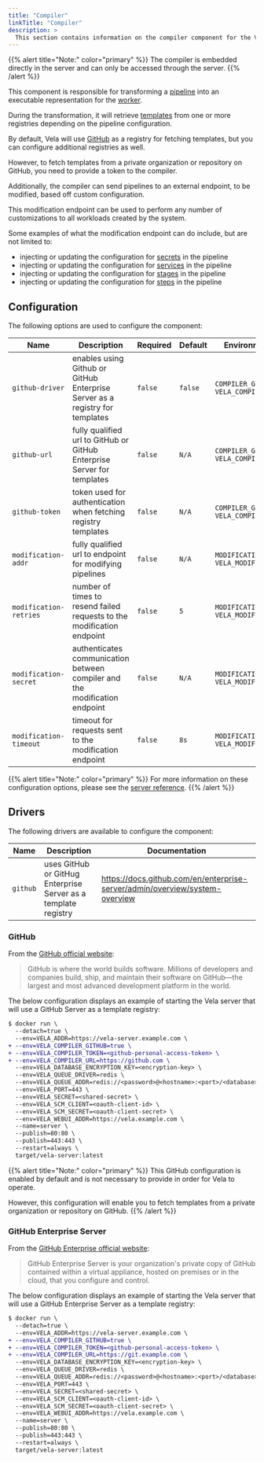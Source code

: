 ```yaml
---
title: "Compiler"
linkTitle: "Compiler"
description: >
  This section contains information on the compiler component for the Vela server.
---
```


{{% alert title="Note:" color="primary" %}}
The compiler is embedded directly in the server and can only be accessed through the server.
{{% /alert %}}

This component is responsible for transforming a [pipeline](/docs/tour/) into an executable representation for the [worker](/docs/administration/worker/).

During the transformation, it will retrieve [templates](/docs/tour/templates/) from one or more registries depending on the pipeline configuration.

By default, Vela will use [GitHub](https://github.com/) as a registry for fetching templates, but you can configure additional registries as well.

However, to fetch templates from a private organization or repository on GitHub, you need to provide a token to the compiler.

Additionally, the compiler can send pipelines to an external endpoint, to be modified, based off custom configuration.

This modification endpoint can be used to perform any number of customizations to all workloads created by the system.

Some examples of what the modification endpoint can do include, but are not limited to:

* injecting or updating the configuration for [secrets](/docs/tour/secrets/) in the pipeline
* injecting or updating the configuration for [services](/docs/tour/services/) in the pipeline
* injecting or updating the configuration for [stages](/docs/tour/stages/) in the pipeline
* injecting or updating the configuration for [steps](/docs/tour/steps/) in the pipeline

## Configuration

The following options are used to configure the component:

| Name                   | Description                                                                     | Required | Default | Environment Variables                                   |
| ---------------------- | ------------------------------------------------------------------------------- | -------- | ------- | ------------------------------------------------------- |
| `github-driver`        | enables using Github or GitHub Enterprise Server as a registry for templates    | `false`  | `false` | `COMPILER_GITHUB`<br>`VELA_COMPILER_GITHUB`             |
| `github-url`           | fully qualified url to GitHub or GitHub Enterprise Server for templates         | `false`  | `N/A`   | `COMPILER_GITHUB_URL`<br>`VELA_COMPILER_GITHUB_URL`     |
| `github-token`         | token used for authentication when fetching registry templates                  | `false`  | `N/A`   | `COMPILER_GITHUB_TOKEN`<br>`VELA_COMPILER_GITHUB_TOKEN` |
| `modification-addr`    | fully qualified url to endpoint for modifying pipelines                         | `false`  | `N/A`   | `MODIFICATION_ADDR`<br>`VELA_MODIFICATION_ADDR`         |
| `modification-retries` | number of times to resend failed requests to the modification endpoint          | `false`  | `5`     | `MODIFICATION_RETRIES`<br>`VELA_MODIFICATION_RETRIES`   |
| `modification-secret`  | authenticates communication between compiler and the modification endpoint      | `false`  | `N/A`   | `MODIFICATION_SECRET`<br>`VELA_MODIFICATION_SECRET`     |
| `modification-timeout` | timeout for requests sent to the modification endpoint                          | `false`  | `8s`    | `MODIFICATION_TIMEOUT`<br>`VELA_MODIFICATION_TIMEOUT`   |

{{% alert title="Note:" color="primary" %}}
For more information on these configuration options, please see the [server reference](/docs/administration/server/reference/).
{{% /alert %}}

## Drivers

The following drivers are available to configure the component:

| Name     | Description                                                    | Documentation                                                               |
| -------- | -------------------------------------------------------------- | --------------------------------------------------------------------------- |
| `github` | uses GitHub or GitHug Enterprise Server as a template registry | https://docs.github.com/en/enterprise-server/admin/overview/system-overview |

### GitHub

From the [GitHub official website](https://github.com/about/):

> GitHub is where the world builds software. Millions of developers and companies build, ship, and maintain their software on GitHub—the largest and most advanced development platform in the world.

The below configuration displays an example of starting the Vela server that will use a GitHub Server as a template registry:

```diff
$ docker run \
  --detach=true \
  --env=VELA_ADDR=https://vela-server.example.com \
+ --env=VELA_COMPILER_GITHUB=true \
+ --env=VELA_COMPILER_TOKEN=<github-personal-access-token> \
+ --env=VELA_COMPILER_URL=https://github.com \
  --env=VELA_DATABASE_ENCRYPTION_KEY=<encryption-key> \
  --env=VELA_QUEUE_DRIVER=redis \
  --env=VELA_QUEUE_ADDR=redis://<password>@<hostname>:<port>/<database> \
  --env=VELA_PORT=443 \
  --env=VELA_SECRET=<shared-secret> \
  --env=VELA_SCM_CLIENT=<oauth-client-id> \
  --env=VELA_SCM_SECRET=<oauth-client-secret> \
  --env=VELA_WEBUI_ADDR=https://vela.example.com \
  --name=server \
  --publish=80:80 \
  --publish=443:443 \
  --restart=always \
  target/vela-server:latest
```

{{% alert title="Note:" color="primary" %}}
This GitHub configuration is enabled by default and is not necessary to provide in order for Vela to operate.

However, this configuration will enable you to fetch templates from a private organization or repository on GitHub.
{{% /alert %}}

### GitHub Enterprise Server

From the [GitHub Enterprise official website](https://docs.github.com/en/enterprise-server/admin/overview/system-overview):

> GitHub Enterprise Server is your organization's private copy of GitHub contained within a virtual appliance, hosted on premises or in the cloud, that you configure and control.

The below configuration displays an example of starting the Vela server that will use a GitHub Enterprise Server as a template registry:

```diff
$ docker run \
  --detach=true \
  --env=VELA_ADDR=https://vela-server.example.com \
+ --env=VELA_COMPILER_GITHUB=true \
+ --env=VELA_COMPILER_TOKEN=<github-personal-access-token> \
+ --env=VELA_COMPILER_URL=https://git.example.com \
  --env=VELA_DATABASE_ENCRYPTION_KEY=<encryption-key> \
  --env=VELA_QUEUE_DRIVER=redis \
  --env=VELA_QUEUE_ADDR=redis://<password>@<hostname>:<port>/<database> \
  --env=VELA_PORT=443 \
  --env=VELA_SECRET=<shared-secret> \
  --env=VELA_SCM_CLIENT=<oauth-client-id> \
  --env=VELA_SCM_SECRET=<oauth-client-secret> \
  --env=VELA_WEBUI_ADDR=https://vela.example.com \
  --name=server \
  --publish=80:80 \
  --publish=443:443 \
  --restart=always \
  target/vela-server:latest
```